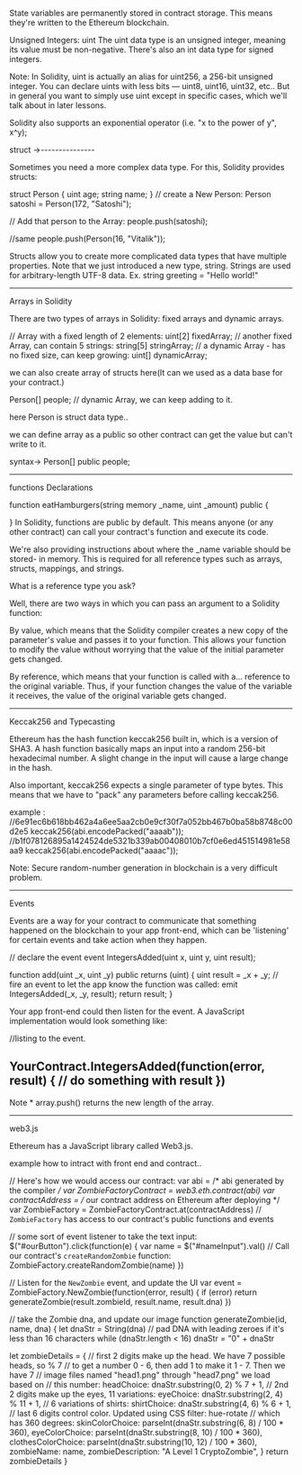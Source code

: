 State variables are permanently stored in contract storage. This means they're written to the Ethereum blockchain.


Unsigned Integers: uint
The uint data type is an unsigned integer, meaning its value must be non-negative. There's also an int data type for signed integers.

Note: In Solidity, uint is actually an alias for uint256, a 256-bit unsigned integer. You can declare uints with less bits — uint8, uint16, uint32, etc.. But in general you want to simply use uint except in specific cases, which we'll talk about in later lessons.

Solidity also supports an exponential operator (i.e. "x to the power of y", x^y);

struct ->---------------

Sometimes you need a more complex data type. For this, Solidity provides structs:

struct Person {
  uint age;
  string name;
}
// create a New Person:
Person satoshi = Person(172, "Satoshi");

// Add that person to the Array:
people.push(satoshi);

//same
people.push(Person(16, "Vitalik"));

Structs allow you to create more complicated data types that have multiple properties.
Note that we just introduced a new type, string. Strings are used for arbitrary-length UTF-8 data. Ex. string greeting = "Hello world!"

-----------------------

Arrays in Solidity

There are two types of arrays in Solidity: fixed arrays and dynamic arrays.

// Array with a fixed length of 2 elements:
uint[2] fixedArray;
// another fixed Array, can contain 5 strings:
string[5] stringArray;
// a dynamic Array - has no fixed size, can keep growing:
uint[] dynamicArray;


we can also create array of structs here(It can we used as a data base for your contract.)

Person[] people; // dynamic Array, we can keep adding to it.

here Person is struct data type..

we can define array as a public so other contract can get the value but can't write to it.

syntax->
Person[] public people;

----------------------------

functions Declarations

function eatHamburgers(string memory _name, uint _amount) public {

}
In Solidity, functions are public by default. This means anyone (or any other contract) can call your contract's function and execute its code.

We're also providing instructions about where the _name variable should be stored- in memory. This is required for all reference types such as arrays, structs, mappings, and strings.

What is a reference type you ask?

Well, there are two ways in which you can pass an argument to a Solidity function:

By value, which means that the Solidity compiler creates a new copy of the parameter's value and passes it to your function. This allows your function to modify the value without worrying that the value of the initial parameter gets changed.

By reference, which means that your function is called with a... reference to the original variable. Thus, if your function changes the value of the variable it receives, the value of the original variable gets changed.


------------------

Keccak256 and Typecasting

Ethereum has the hash function keccak256 built in, which is a version of SHA3. A hash function basically maps an input into a random 256-bit hexadecimal number. A slight change in the input will cause a large change in the hash.

Also important, keccak256 expects a single parameter of type bytes. This means that we have to "pack" any parameters before calling keccak256.

example :
//6e91ec6b618bb462a4a6ee5aa2cb0e9cf30f7a052bb467b0ba58b8748c00d2e5
keccak256(abi.encodePacked("aaaab"));
//b1f078126895a1424524de5321b339ab00408010b7cf0e6ed451514981e58aa9
keccak256(abi.encodePacked("aaaac"));

Note: Secure random-number generation in blockchain is a very difficult problem.

-----------------

Events 

Events are a way for your contract to communicate that something happened on the blockchain to your app front-end, which can be 'listening' for certain events and take action when they happen.


// declare the event
event IntegersAdded(uint x, uint y, uint result);

function add(uint _x, uint _y) public returns (uint) {
  uint result = _x + _y;
  // fire an event to let the app know the function was called:
  emit IntegersAdded(_x, _y, result);
  return result;
}

Your app front-end could then listen for the event. A JavaScript implementation would look something like:

//listing to the event.

YourContract.IntegersAdded(function(error, result) {
  // do something with result
})
------------------
Note *
array.push() returns the new length of the array.

-----------------

web3.js

Ethereum has a JavaScript library called Web3.js.

example how to intract with front end and contract..

// Here's how we would access our contract:
var abi = /* abi generated by the compiler */
var ZombieFactoryContract = web3.eth.contract(abi)
var contractAddress = /* our contract address on Ethereum after deploying */
var ZombieFactory = ZombieFactoryContract.at(contractAddress)
// `ZombieFactory` has access to our contract's public functions and events

// some sort of event listener to take the text input:
$("#ourButton").click(function(e) {
  var name = $("#nameInput").val()
  // Call our contract's `createRandomZombie` function:
  ZombieFactory.createRandomZombie(name)
})

// Listen for the `NewZombie` event, and update the UI
var event = ZombieFactory.NewZombie(function(error, result) {
  if (error) return
  generateZombie(result.zombieId, result.name, result.dna)
})

// take the Zombie dna, and update our image
function generateZombie(id, name, dna) {
  let dnaStr = String(dna)
  // pad DNA with leading zeroes if it's less than 16 characters
  while (dnaStr.length < 16)
    dnaStr = "0" + dnaStr

  let zombieDetails = {
    // first 2 digits make up the head. We have 7 possible heads, so % 7
    // to get a number 0 - 6, then add 1 to make it 1 - 7. Then we have 7
    // image files named "head1.png" through "head7.png" we load based on
    // this number:
    headChoice: dnaStr.substring(0, 2) % 7 + 1,
    // 2nd 2 digits make up the eyes, 11 variations:
    eyeChoice: dnaStr.substring(2, 4) % 11 + 1,
    // 6 variations of shirts:
    shirtChoice: dnaStr.substring(4, 6) % 6 + 1,
    // last 6 digits control color. Updated using CSS filter: hue-rotate
    // which has 360 degrees:
    skinColorChoice: parseInt(dnaStr.substring(6, 8) / 100 * 360),
    eyeColorChoice: parseInt(dnaStr.substring(8, 10) / 100 * 360),
    clothesColorChoice: parseInt(dnaStr.substring(10, 12) / 100 * 360),
    zombieName: name,
    zombieDescription: "A Level 1 CryptoZombie",
  }
  return zombieDetails
}


